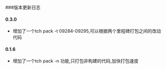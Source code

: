 ###版本更新日志
#### 0.3.0
  * 增加了一个tch pack -t 09284-09295,可以根据两个里程碑打包之间的改动代码
#### 0.1.6
  * 增加了一个tch pack -n 功能,只打包非构建的代码,加快打包速度
